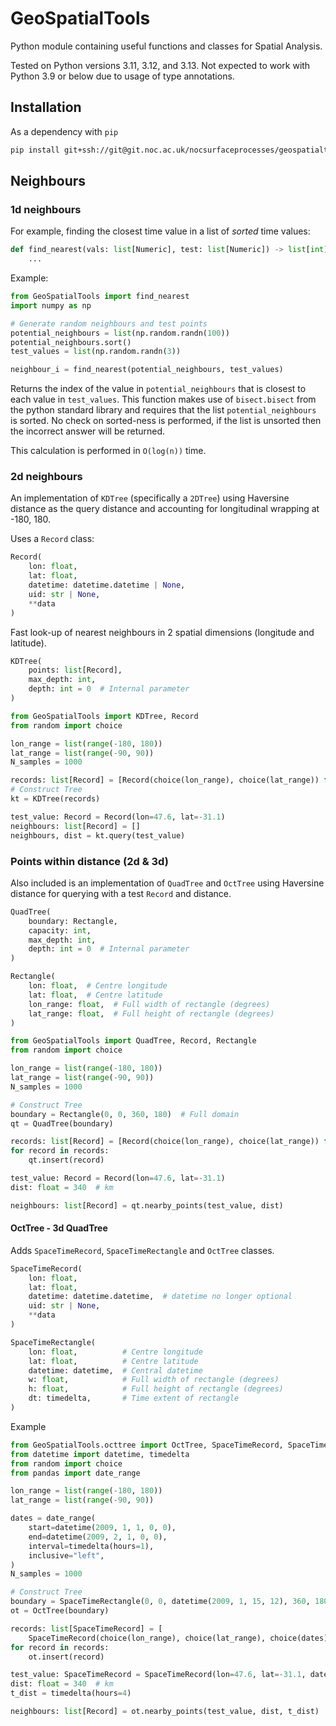 # GeoSpatialTools

Python module containing useful functions and classes for Spatial Analysis.

Tested on Python versions 3.11, 3.12, and 3.13. Not expected to work with Python 3.9 or below due
to usage of type annotations.

## Installation

As a dependency with `pip`

```bash
pip install git+ssh://git@git.noc.ac.uk/nocsurfaceprocesses/geospatialtools.git
```

## Neighbours

### 1d neighbours

For example, finding the closest time value in a list of _sorted_ time values:

```python
def find_nearest(vals: list[Numeric], test: list[Numeric]) -> list[int]:
    ...
```

Example:

```python
from GeoSpatialTools import find_nearest
import numpy as np

# Generate random neighbours and test points
potential_neighbours = list(np.random.randn(100))
potential_neighbours.sort()
test_values = list(np.random.randn(3))

neighbour_i = find_nearest(potential_neighbours, test_values)
```

Returns the index of the value in `potential_neighbours` that is closest to each value in
`test_values`. This function makes use of `bisect.bisect` from the python standard library and
requires that the list `potential_neighbours` is sorted. No check on sorted-ness is performed, if
the list is unsorted then the incorrect answer will be returned.

This calculation is performed in `O(log(n))` time.

### 2d neighbours

An implementation of `KDTree` (specifically a `2DTree`) using Haversine distance as the query
distance and accounting for longitudinal wrapping at -180, 180.

Uses a `Record` class:

```python
Record(
    lon: float,
    lat: float,
    datetime: datetime.datetime | None,
    uid: str | None,
    **data
)
```

Fast look-up of nearest neighbours in 2 spatial dimensions (longitude and latitude).

```python
KDTree(
    points: list[Record],
    max_depth: int,
    depth: int = 0  # Internal parameter
)
```

```python
from GeoSpatialTools import KDTree, Record
from random import choice

lon_range = list(range(-180, 180))
lat_range = list(range(-90, 90))
N_samples = 1000

records: list[Record] = [Record(choice(lon_range), choice(lat_range)) for _ in range(N_samples)]
# Construct Tree
kt = KDTree(records)

test_value: Record = Record(lon=47.6, lat=-31.1)
neighbours: list[Record] = []
neighbours, dist = kt.query(test_value)
```

### Points within distance (2d \& 3d)

Also included is an implementation of `QuadTree` and `OctTree` using Haversine distance for querying
with a test `Record` and distance.

```python
QuadTree(
    boundary: Rectangle,
    capacity: int,
    max_depth: int,
    depth: int = 0  # Internal parameter
)

Rectangle(
    lon: float,  # Centre longitude
    lat: float,  # Centre latitude
    lon_range: float,  # Full width of rectangle (degrees)
    lat_range: float,  # Full height of rectangle (degrees)
)
```

```python
from GeoSpatialTools import QuadTree, Record, Rectangle
from random import choice

lon_range = list(range(-180, 180))
lat_range = list(range(-90, 90))
N_samples = 1000

# Construct Tree
boundary = Rectangle(0, 0, 360, 180)  # Full domain
qt = QuadTree(boundary)

records: list[Record] = [Record(choice(lon_range), choice(lat_range)) for _ in range(N_samples)]
for record in records:
    qt.insert(record)

test_value: Record = Record(lon=47.6, lat=-31.1)
dist: float = 340  # km

neighbours: list[Record] = qt.nearby_points(test_value, dist)
```

#### OctTree - 3d QuadTree

Adds `SpaceTimeRecord`, `SpaceTimeRectangle` and `OctTree` classes.

```python
SpaceTimeRecord(
    lon: float,
    lat: float,
    datetime: datetime.datetime,  # datetime no longer optional
    uid: str | None,
    **data
)

SpaceTimeRectangle(
    lon: float,          # Centre longitude
    lat: float,          # Centre latitude
    datetime: datetime,  # Central datetime
    w: float,            # Full width of rectangle (degrees)
    h: float,            # Full height of rectangle (degrees)
    dt: timedelta,       # Time extent of rectangle
)
```

Example

```python
from GeoSpatialTools.octtree import OctTree, SpaceTimeRecord, SpaceTimeRectangle
from datetime import datetime, timedelta
from random import choice
from pandas import date_range

lon_range = list(range(-180, 180))
lat_range = list(range(-90, 90))

dates = date_range(
    start=datetime(2009, 1, 1, 0, 0),
    end=datetime(2009, 2, 1, 0, 0),
    interval=timedelta(hours=1),
    inclusive="left",
)
N_samples = 1000

# Construct Tree
boundary = SpaceTimeRectangle(0, 0, datetime(2009, 1, 15, 12), 360, 180, timedelta(days=31))  # Full domain
ot = OctTree(boundary)

records: list[SpaceTimeRecord] = [
    SpaceTimeRecord(choice(lon_range), choice(lat_range), choice(dates)) for _ in range(N_samples)]
for record in records:
    ot.insert(record)

test_value: SpaceTimeRecord = SpaceTimeRecord(lon=47.6, lat=-31.1, datetime=datetime(2009, 1, 23, 17, 41))
dist: float = 340  # km
t_dist = timedelta(hours=4)

neighbours: list[Record] = ot.nearby_points(test_value, dist, t_dist)
```
